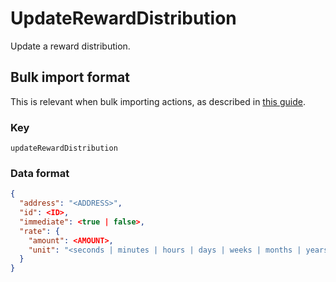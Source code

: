 # UpdateRewardDistribution

Update a reward distribution.

## Bulk import format

This is relevant when bulk importing actions, as described in [this
guide](https://github.com/DA0-DA0/dao-dao-ui/wiki/Bulk-importing-actions).

### Key

`updateRewardDistribution`

### Data format

```json
{
  "address": "<ADDRESS>",
  "id": <ID>,
  "immediate": <true | false>,
  "rate": {
    "amount": <AMOUNT>,
    "unit": "<seconds | minutes | hours | days | weeks | months | years | blocks>"
  }
}
```
